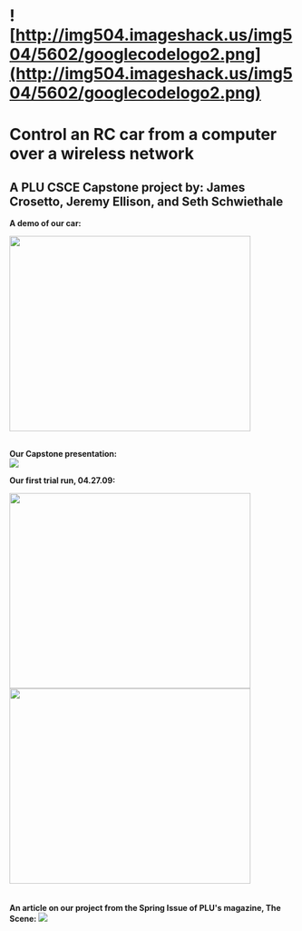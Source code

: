 # ![http://img504.imageshack.us/img504/5602/googlecodelogo2.png](http://img504.imageshack.us/img504/5602/googlecodelogo2.png) #

# **Control an RC car from a computer over a wireless network** #
## A PLU CSCE Capstone project by: James Crosetto, Jeremy Ellison, and Seth Schwiethale ##

**A demo of our car:**

<a href='http://www.youtube.com/watch?feature=player_embedded&v=BxvSndz5rFc' target='_blank'><img src='http://img.youtube.com/vi/BxvSndz5rFc/0.jpg' width='425' height=344 /></a>

<br><b>Our Capstone presentation:</b><br>
<a href='http://chili.plu.edu/pluindex/objects/dmc/lutecast/2009/20090502-13rcCar.asx'><img src='http://img30.imageshack.us/img30/6983/picture1erl.png' /></a>

<b>Our first trial run, 04.27.09:</b>

<a href='http://www.youtube.com/watch?feature=player_embedded&v=EbjXm1c73dg' target='_blank'><img src='http://img.youtube.com/vi/EbjXm1c73dg/0.jpg' width='425' height=344 /></a><a href='http://www.youtube.com/watch?feature=player_embedded&v=IpeAAT-Kio4' target='_blank'><img src='http://img.youtube.com/vi/IpeAAT-Kio4/0.jpg' width='425' height=344 /></a><br>
<br>
<br>
<b>An article on our project from the Spring Issue of PLU's magazine, The Scene:</b>
<a href='http://issuu.com/pacific.lutheran.university/docs/scene-2009-spring/8?mode=embed&documentId=090310205156-87baf023152646139e3b62c8f9710392&layout=grey'><img src='http://img208.imageshack.us/img208/4333/picture1lqi.png' /></a>

